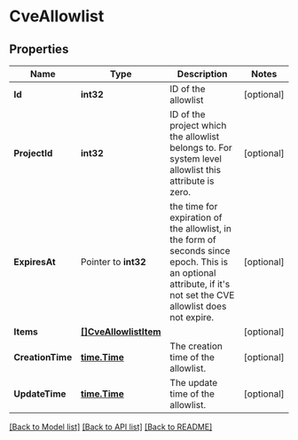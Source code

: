 # CveAllowlist

## Properties

Name | Type | Description | Notes
------------ | ------------- | ------------- | -------------
**Id** | **int32** | ID of the allowlist | [optional] 
**ProjectId** | **int32** | ID of the project which the allowlist belongs to.  For system level allowlist this attribute is zero. | [optional] 
**ExpiresAt** | Pointer to **int32** | the time for expiration of the allowlist, in the form of seconds since epoch.  This is an optional attribute, if it&#39;s not set the CVE allowlist does not expire. | [optional] 
**Items** | [**[]CveAllowlistItem**](CveAllowlistItem.md) |  | [optional] 
**CreationTime** | [**time.Time**](time.Time.md) | The creation time of the allowlist. | [optional] 
**UpdateTime** | [**time.Time**](time.Time.md) | The update time of the allowlist. | [optional] 

[[Back to Model list]](../README.md#documentation-for-models) [[Back to API list]](../README.md#documentation-for-api-endpoints) [[Back to README]](../README.md)


